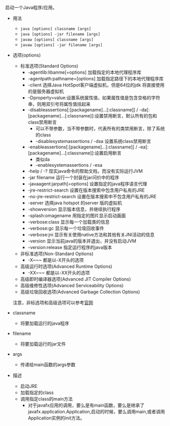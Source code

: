 启动一个Java程序/应用。

- 用法
  - `java [options] classname [args]`
  - `java [options] -jar filename [args]`
  - `javaw [options] classname [args]`
  - `javaw [options] -jar filename [args]`
- 选项(options)
  - 标准选项(Standard Options)
    - -agentlib:libanme[=options]  加载指定的本地代理程序库
    - -agentpath:pathname=[options]  加载指定路径下的本地代理程序库
    - -client 选择Java HotSpot客户端虚拟机，但是64位的jdk 将直接使用的是服务器虚拟机
    - -Dproperty=value:设置系统属性值，如果属性值是包含空格的字符串，则用双引号将属性值括起来
    - -disableassertions[:[packagename]...[:classname]] / -da[:[packagename]...[:classname]]:设置禁用断言，默认所有的包和class禁用断言
      - 可以不带参数，当不带参数时，代表所有的类禁用断言，除了系统的class
      - -disablesystemassertions  / -dsa  设置系统class禁用断言
    - -enableassertions[:[packagename]...[:classname]] / -ea[:[packagename]...[:classname]]:设置启用断言
       - 类似da
       - -enablesystemassertions / -esa
    - -help / -?  现实java命令的帮助文档，而没有实际运行JVM
    - -jar filename 运行一个封装在jar问价中的程序
    - -javaagent:jarpath[=options]  设置指定的java程序语言代理
    - -jre-restrict-search    设置在版本搜索中包含用户私有的JRE
    - -no-jre-restrict-search    设置在版本搜索中不包含用户私有的JRE
    - -server   选择java hotspot 的server 版的虚拟机
    - -showversion  显示版本信息，并继续执行程序
    - -splash:omagename  用指定的图片显示启动画面
    - -verbose:class   显示每一个加载类的信息
    - -verbose:gc      显示每一个垃圾回收事件
    - -verbose:jni     显示有关使用native方法和其他有关JNI活动的信息
    - -version   显示当前java的版本并退出，并没有启动JVM    
    - -version:release   指定运行程序的java版本
  - 非标准选项(Non-Standard Options)
    - -X~~~   都是以-X开头的选项
  - 高级运行时选项(Advanced Runtime Options)
    - -XX~~~   都是以-XX开头的选项
  - 高级即时编译器选项(Advanced JIT Compiler Options)
  - 高级维修性选项(Advanced Serviceability Options)
  - 高级垃圾回收选项(Advanced Garbage Collection Options)

  注意，非标选项和高级选项可以参考[官网](https://docs.oracle.com/javase/8/docs/technotes/tools/windows/java.html#BABCBGHF)
- classname
  - 将要加载运行的java程序
- filename
  - 将要加载运行的jar文件
- args
  - 传递给main函数的args参数
- 描述
  - 启动JRE
  - 加载指定的class
  - 调用指定class的main方法
    - 对于javafx应用的调用，要么是有main函数，要么是继承了javafx.application.Application,启动的时候，要么调用main,或者调用Application实例的init方法。
